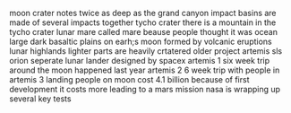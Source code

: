  moon crater notes
	twice as deep as the grand canyon
	impact basins
		are made of several impacts together
	tycho crater
		there is a mountain in the tycho crater
	lunar mare
		called mare beause people thought it was ocean
		large dark basaltic plains on earh;s moon formed by volcanic eruptions
	lunar highlands 
		lighter parts are heavily crtatered
		older
	project artemis
		sls
		orion
		seperate lunar lander
			designed by spacex
		artemis 1
			six week trip around the moon
			happened last year
		artemis 2
			6 week trip with people in
		artemis 3
			landing people on moon
		cost
			4.1 billion
			because of first development it costs more
		leading to a mars mission
		nasa is wrapping up several key tests